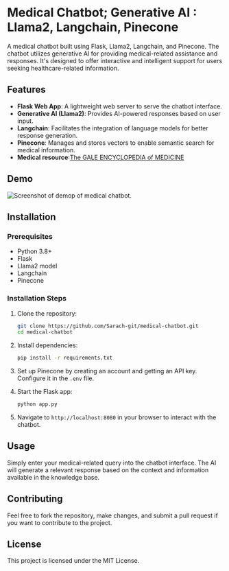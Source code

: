 # Medical Chatbot; Generative AI : Llama2, Langchain, Pinecone

A medical chatbot built using Flask, Llama2, Langchain, and Pinecone. The chatbot utilizes generative AI for providing medical-related assistance and responses. It's designed to offer interactive and intelligent support for users seeking healthcare-related information.

## Features

- **Flask Web App**: A lightweight web server to serve the chatbot interface.
- **Generative AI (Llama2)**: Provides AI-powered responses based on user input.
- **Langchain**: Facilitates the integration of language models for better response generation.
- **Pinecone**: Manages and stores vectors to enable semantic search for medical information.
- **Medical resource**:[The GALE ENCYCLOPEDIA of MEDICINE](https://www.academia.edu/32752835/The_GALE_ENCYCLOPEDIA_of_MEDICINE_SECOND_EDITION)

## Demo
![Screenshot of demop of medical chatbot.](https://github.com/Sarach-git/mchatbot/demo.png)

## Installation

### Prerequisites

- Python 3.8+
- Flask
- Llama2 model
- Langchain
- Pinecone

### Installation Steps

1. Clone the repository:

   ```bash
   git clone https://github.com/Sarach-git/medical-chatbot.git
   cd medical-chatbot
   ```

2. Install dependencies:

   ```bash
   pip install -r requirements.txt
   ```

3. Set up Pinecone by creating an account and getting an API key. Configure it in the `.env` file.

4. Start the Flask app:

   ```bash
   python app.py
   ```

5. Navigate to `http://localhost:8080` in your browser to interact with the chatbot.

## Usage

Simply enter your medical-related query into the chatbot interface. The AI will generate a relevant response based on the context and information available in the knowledge base.

## Contributing

Feel free to fork the repository, make changes, and submit a pull request if you want to contribute to the project.

## License

This project is licensed under the MIT License.


